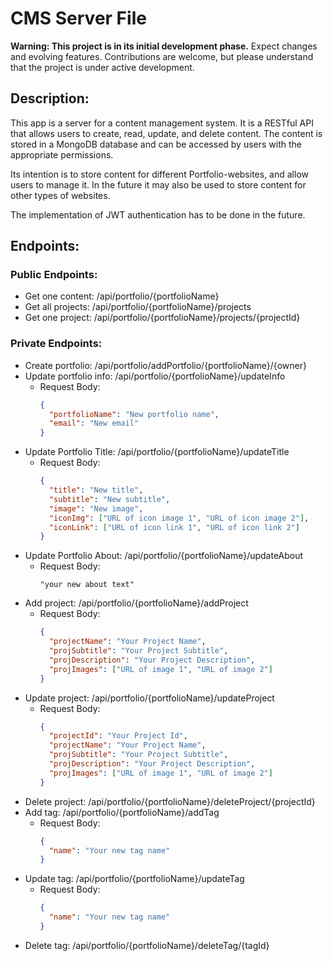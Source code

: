 

# CMS Server File

**Warning: This project is in its initial development phase.**
Expect changes and evolving features. Contributions are welcome, but please understand that the 
project is under active development.

## Description:

This app is a server for a content management system. 
It is a RESTful API that allows users to create, read, update, and delete content. 
The content is stored in a MongoDB database and can be accessed by users with the appropriate permissions.

Its intention is to store content for different Portfolio-websites, and allow users to manage it.
In the future it may also be used to store content for other types of websites.

The implementation of JWT authentication has to be done in the future.

## Endpoints:
### Public Endpoints:
- Get one content: /api/portfolio/{portfolioName}
- Get all projects: /api/portfolio/{portfolioName}/projects
- Get one project: /api/portfolio/{portfolioName}/projects/{projectId}

### Private Endpoints:
- Create portfolio: /api/portfolio/addPortfolio/{portfolioName}/{owner}
- Update portfolio info: /api/portfolio/{portfolioName}/updateInfo
  - Request Body: 
    ```json
    {
      "portfolioName": "New portfolio name",
      "email": "New email"
    }
    ```
- Update Portfolio Title: /api/portfolio/{portfolioName}/updateTitle 
  - Request Body: 
    ```json
    {
      "title": "New title",
      "subtitle": "New subtitle",
      "image": "New image",
      "iconImg": ["URL of icon image 1", "URL of icon image 2"],
      "iconLink": ["URL of icon link 1", "URL of icon link 2"]
    }
    ``` 
- Update Portfolio About: /api/portfolio/{portfolioName}/updateAbout
  - Request Body: 
    ```text
    "your new about text"
    ```
- Add project: /api/portfolio/{portfolioName}/addProject
  - Request Body: 
    ```json
    {
      "projectName": "Your Project Name",
      "projSubtitle": "Your Project Subtitle",
      "projDescription": "Your Project Description",
      "projImages": ["URL of image 1", "URL of image 2"]
    }
    ``` 
- Update project: /api/portfolio/{portfolioName}/updateProject
  - Request Body: 
      ```json
      {
        "projectId": "Your Project Id",
        "projectName": "Your Project Name",
        "projSubtitle": "Your Project Subtitle",
        "projDescription": "Your Project Description",
        "projImages": ["URL of image 1", "URL of image 2"]
      }
      ```
- Delete project: /api/portfolio/{portfolioName}/deleteProject/{projectId}
- Add tag: /api/portfolio/{portfolioName}/addTag
  - Request Body: 
    ```json
    {
      "name": "Your new tag name"
    }
    ``` 
- Update tag: /api/portfolio/{portfolioName}/updateTag
  - Request Body:
    ```json
    {
      "name": "Your new tag name"
    }
    ```  
- Delete tag: /api/portfolio/{portfolioName}/deleteTag/{tagId}
